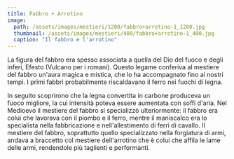 ```yaml
---
title: Fabbro + Arrotino
image: 
  path: /assets/images/mestieri/1200/fabbro+arrotino-1_1200.jpg
  thumbnail: /assets/images/mestieri/400/fabbro+arrotino-1_400.jpg
  caption: "Il fabbro e l'arrotino"
---
```



La figura del fabbro era spesso associata a quella del Dio del fuoco e degli inferi, Efesto (Vulcano per i romani). Questo legame conferiva al mestiere del fabbro un'aura magica e mistica, che lo ha accompagnato fino ai nostri tempi. I primi fabbri probabilmente riscaldavano il ferro nei fuochi di legna. 

<!-- more -->

In seguito scoprirono che la legna convertita in carbone produceva un fuoco migliore, la cui intensità poteva essere aumentata con soffi d'aria. Nel Medioevo il mestiere del fabbro si specializzò ulteriormente: il fabbro era colui che lavorava con il piombo e il ferro, mentre il maniscalco era lo specialista nella fabbricazione e nell'allestimento di ferri di cavallo. Il mestiere del fabbro, soprattutto quello specializzato nella forgiatura di armi, andava a braccetto col mestiere dell'arrotino che è colui che affila le lame delle armi, rendendole più taglienti e performanti.
